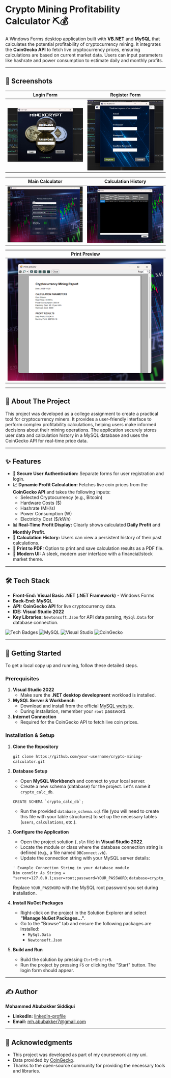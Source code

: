 # Crypto Mining Profitability Calculator ⛏️💰

A Windows Forms desktop application built with **VB.NET** and **MySQL** that calculates the potential profitability of cryptocurrency mining. It integrates the **CoinGecko API** to fetch live cryptocurrency prices, ensuring calculations are based on current market data. Users can input parameters like hashrate and power consumption to estimate daily and monthly profits.

---

## 📸 Screenshots

| Login Form                               | Register Form                                |
| ---------------------------------------- | -------------------------------------------- |
| ![Login Form Screenshot](login-ss.png) | ![Register Form Screenshot](reg-ss.png) |

| Main Calculator                                | Calculation History                                    |
| ---------------------------------------------- | ------------------------------------------------------ |
| ![Calculator Screenshot](main-ss.png) | ![History Screenshot](history-ss.png)             |

| Print Preview                                  |
| ---------------------------------------------- |
| ![Print Preview Screenshot](print-ss.png) |

---

## 📖 About The Project

This project was developed as a college assignment to create a practical tool for cryptocurrency miners. It provides a user-friendly interface to perform complex profitability calculations, helping users make informed decisions about their mining operations. The application securely stores user data and calculation history in a MySQL database and uses the CoinGecko API for real-time price data.

---

## ✨ Features

-   **🔐 Secure User Authentication:** Separate forms for user registration and login.
-   **📈 Dynamic Profit Calculation:** Fetches live coin prices from the **CoinGecko API** and takes the following inputs:
    -   Selected Cryptocurrency (e.g., Bitcoin)
    -   Hardware Costs ($)
    -   Hashrate (MH/s)
    -   Power Consumption (W)
    -   Electricity Cost ($/kWh)
-   **📊 Real-Time Profit Display:** Clearly shows calculated **Daily Profit** and **Monthly Profit**.
-   **📜 Calculation History:** Users can view a persistent history of their past calculations.
-   **📄 Print to PDF:** Option to print and save calculation results as a PDF file.
-   **🎨 Modern UI:** A sleek, modern user interface with a financial/stock market theme.

---

## 🛠️ Tech Stack

-   **Front-End:** **Visual Basic .NET (.NET Framework)** - Windows Forms
-   **Back-End:** **MySQL**
-   **API:** **CoinGecko API** for live cryptocurrency data.
-   **IDE:** **Visual Studio 2022**
-   **Key Libraries:** `Newtonsoft.Json` for API data parsing, `MySql.Data` for database connection.

![Tech Badges](https://img.shields.io/badge/VB.NET-512BD4?style=for-the-badge&logo=visualbasic&logoColor=white)
![MySQL](https://img.shields.io/badge/MySQL-4479A1?style=for-the-badge&logo=mysql&logoColor=white)
![Visual Studio](https://img.shields.io/badge/Visual_Studio-5C2D91?style=for-the-badge&logo=visualstudio&logoColor=white)
![CoinGecko](https://img.shields.io/badge/CoinGecko-8BC34A?style=for-the-badge&logo=coingecko&logoColor=white)

---

## 🚀 Getting Started

To get a local copy up and running, follow these detailed steps.

### Prerequisites

1.  **Visual Studio 2022**
    -   Make sure the **.NET desktop development** workload is installed.
2.  **MySQL Server & Workbench**
    -   Download and install from the official [MySQL website](https://dev.mysql.com/downloads/).
    -   During installation, remember your `root` password.
3.  **Internet Connection**
    -   Required for the CoinGecko API to fetch live coin prices.

### Installation & Setup

1.  **Clone the Repository**
    ```
    git clone https://github.com/your-username/crypto-mining-calculator.git
    ```

2.  **Database Setup**
    -   Open **MySQL Workbench** and connect to your local server.
    -   Create a new schema (database) for the project. Let's name it `crypto_calc_db`.
      ```
      CREATE SCHEMA `crypto_calc_db`;
      ```
    -   Run the provided `database_schema.sql` file (you will need to create this file with your table structures) to set up the necessary tables (`users`, `calculations`, etc.).

3.  **Configure the Application**
    -   Open the project solution (`.sln` file) in **Visual Studio 2022**.
    -   Locate the module or class where the database connection string is defined (e.g., a file named `DBConnect.vb`).
    -   Update the connection string with your MySQL server details:
      ```
      ' Example Connection String in your database module
      Dim connStr As String = "server=127.0.0.1;user=root;password=YOUR_PASSWORD;database=crypto_calc_db;"
      ```
      Replace `YOUR_PASSWORD` with the MySQL root password you set during installation.

4.  **Install NuGet Packages**
    -   Right-click on the project in the Solution Explorer and select **"Manage NuGet Packages..."**.
    -   Go to the "Browse" tab and ensure the following packages are installed:
        -   `MySql.Data`
        -   `Newtonsoft.Json`

5.  **Build and Run**
    -   Build the solution by pressing `Ctrl+Shift+B`.
    -   Run the project by pressing `F5` or clicking the "Start" button. The login form should appear.

---

## ✍️ Author

**Mohammed Abubakker Siddiqui**

-   **LinkedIn:** [linkedin-profile](https://www.linkedin.com/in/md-abubakker-siddiqui/)
-   **Email:** mh.abubakker7@gmail.com

---

## 🙏 Acknowledgments

*   This project was developed as part of my coursework at my uni.
*   Data provided by [CoinGecko](https://www.coingecko.com/).
*   Thanks to the open-source community for providing the necessary tools and libraries.
